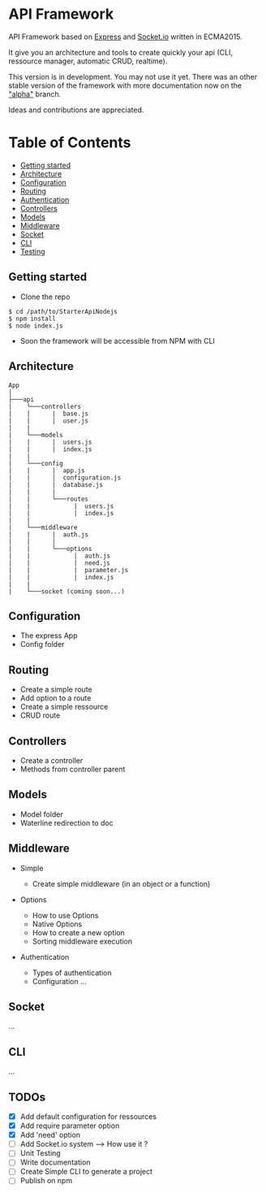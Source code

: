 # API Framework

API Framework based on [Express](http://expressjs.com) and [Socket.io](http://socket.io) written in ECMA2015.

It give you an architecture and tools to create quickly your api (CLI, ressource manager, automatic CRUD, realtime).

This version is in development. You may not use it yet.
There was an other stable version of the framework with more documentation now on the ["alpha"](https://github.com/ArthurMialon/StarterApiNodejs/tree/alpha) branch.

Ideas and contributions are appreciated.

# Table of Contents

* [Getting started](#getting-started)
* [Architecture](#architecture)
* [Configuration](#configuration)
* [Routing](#routing)
* [Authentication](#authentication)
* [Controllers](#controllers)
* [Models](#models)
* [Middleware](#middleware)
* [Socket](#socket)
* [CLI](#cli)
* [Testing](#testing)

## <a name="getting-started"></a>Getting started
* Clone the repo

```shell
$ cd /path/to/StarterApiNodejs
$ npm install
$ node index.js
```

* Soon the framework will be accessible from NPM with CLI

## <a name="architecture"></a>Architecture

```
App
|
├───api
|    └───controllers
|    |      |  base.js
|    |      |  user.js
|    |
|    └───models
|    |      |  users.js
|    |      |  index.js
|    |
|    └───config
|    |      |  app.js
|    |      |  configuration.js
|    |      |  database.js
|    |      |  
|    |      └───routes
|    |            |  users.js
|    |            |  index.js
|    |
|    └───middleware
|    |      |  auth.js
|    |      |  
|    |      └───options
|    |            |  auth.js
|    |            |  need.js
|    |            |  parameter.js
|    |            |  index.js
|    |
|    └───socket (coming soon...)

```

## <a name="configuration"></a>Configuration
  - The express App
  - Config folder


## <a name="routing"></a>Routing
   - Create a simple route
   - Add option to a route
   - Create a simple ressource
   - CRUD route


## <a name="controllers"></a>Controllers
  - Create a controller
  - Methods from controller parent


## <a name="model"></a>Models
  - Model folder
  - Waterline redirection to doc


## <a name="middleware"></a>Middleware

  - Simple
    - Create simple middleware (in an object or a function)

  - Options
    - How to use Options
    - Native Options
    - How to create a new option
    - Sorting middleware execution

  - Authentication
    - Types of authentication
    - Configuration
  ...

## <a name="socket"></a>Socket
  ...

## <a name="cli"></a>CLI
  ...

## TODOs
  - [x] Add default configuration for ressources
  - [x] Add require parameter option
  - [x] Add 'need' option
  - [ ] Add Socket.io system --> How use it ?
  - [ ] Unit Testing
  - [ ] Write documentation
  - [ ] Create Simple CLI to generate a project
  - [ ] Publish on npm

